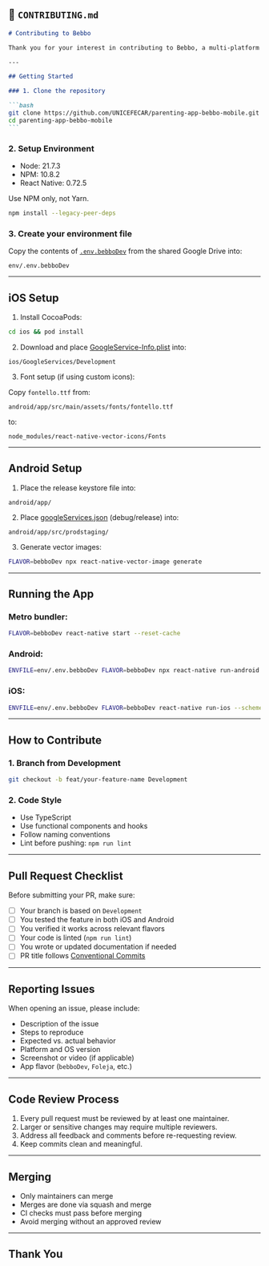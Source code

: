 ## 📄 `CONTRIBUTING.md`

````markdown
# Contributing to Bebbo

Thank you for your interest in contributing to Bebbo, a multi-platform parenting app developed with React Native. This guide outlines how to get started, report issues, submit pull requests, and understand our review and merge process.

---

## Getting Started

### 1. Clone the repository

```bash
git clone https://github.com/UNICEFECAR/parenting-app-bebbo-mobile.git
cd parenting-app-bebbo-mobile
```
````

### 2. Setup Environment

- Node: 21.7.3
- NPM: 10.8.2
- React Native: 0.72.5

Use NPM only, not Yarn.

```bash
npm install --legacy-peer-deps
```

### 3. Create your environment file

Copy the contents of [`.env.bebboDev`](https://drive.google.com/drive/folders/1jVX2T4fqYSxNrVmuVQSMD5j_lKJigXDA?usp=sharing) from the shared Google Drive into:

```
env/.env.bebboDev
```

---

## iOS Setup

1. Install CocoaPods:

```bash
cd ios && pod install
```

2. Download and place [GoogleService-Info.plist](https://drive.google.com/drive/folders/1jVX2T4fqYSxNrVmuVQSMD5j_lKJigXDA?usp=sharing) into:

```
ios/GoogleServices/Development
```

3. Font setup (if using custom icons):

Copy `fontello.ttf` from:

```
android/app/src/main/assets/fonts/fontello.ttf
```

to:

```
node_modules/react-native-vector-icons/Fonts
```

---

## Android Setup

1. Place the release keystore file into:

```
android/app/
```

2. Place [googleServices.json](https://drive.google.com/drive/folders/1jVX2T4fqYSxNrVmuVQSMD5j_lKJigXDA?usp=sharing) (debug/release) into:

```
android/app/src/prodstaging/
```

3. Generate vector images:

```bash
FLAVOR=bebboDev npx react-native-vector-image generate
```

---

## Running the App

### Metro bundler:

```bash
FLAVOR=bebboDev react-native start --reset-cache
```

### Android:

```bash
ENVFILE=env/.env.bebboDev FLAVOR=bebboDev npx react-native run-android --variant=prodstagingRelease --appId org.unicef.bebbodev
```

### iOS:

```bash
ENVFILE=env/.env.bebboDev FLAVOR=bebboDev react-native run-ios --scheme ParentBuddyAppDev --mode Release
```

---

## How to Contribute

### 1. Branch from Development

```bash
git checkout -b feat/your-feature-name Development
```

### 2. Code Style

- Use TypeScript
- Use functional components and hooks
- Follow naming conventions
- Lint before pushing: `npm run lint`

---

## Pull Request Checklist

Before submitting your PR, make sure:

- [ ] Your branch is based on `Development`
- [ ] You tested the feature in both iOS and Android
- [ ] You verified it works across relevant flavors
- [ ] Your code is linted (`npm run lint`)
- [ ] You wrote or updated documentation if needed
- [ ] PR title follows [Conventional Commits](https://www.conventionalcommits.org/)

---

## Reporting Issues

When opening an issue, please include:

- Description of the issue
- Steps to reproduce
- Expected vs. actual behavior
- Platform and OS version
- Screenshot or video (if applicable)
- App flavor (`bebboDev`, `Foleja`, etc.)

---

## Code Review Process

1. Every pull request must be reviewed by at least one maintainer.
2. Larger or sensitive changes may require multiple reviewers.
3. Address all feedback and comments before re-requesting review.
4. Keep commits clean and meaningful.

---

## Merging

- Only maintainers can merge
- Merges are done via squash and merge
- CI checks must pass before merging
- Avoid merging without an approved review

---

## Thank You

